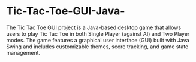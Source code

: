 # Tic-Tac-Toe-GUI-Java-
The Tic Tac Toe GUI project is a Java-based desktop game that allows users to play Tic Tac Toe in both Single Player (against AI) and Two Player modes. The game features a graphical user interface (GUI) built with Java Swing and includes customizable themes, score tracking, and game state management.

